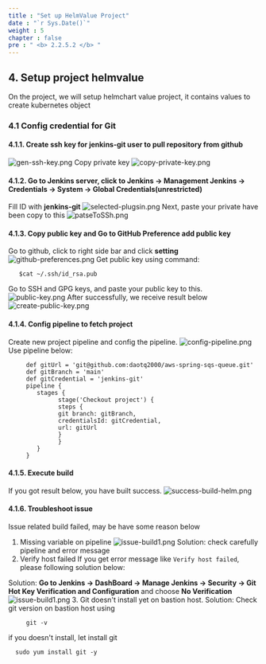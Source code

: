 ```yaml
---
title : "Set up HelmValue Project"
date : "`r Sys.Date()`"
weight : 5
chapter : false
pre : " <b> 2.2.5.2 </b> "
---
```

## 4. Setup project helmvalue
On the project, we will setup helmchart value project, it contains values to create kubernetes object
### 4.1 Config credential for Git
#### 4.1.1. Create ssh key for jenkins-git user to pull repository from github
![gen-ssh-key.png](/aws-stutdy-group-workshop/images/2.2-jenkins/gen-ssh-key.png)
Copy private key
![copy-private-key.png](/aws-stutdy-group-workshop/images/2.2-jenkins/copy-private-key.png)
#### 4.1.2. Go to Jenkins server, click to **Jenkins -> Management Jenkins -> Credentials -> System -> Global Credentials(unrestricted)**
Fill ID with **jenkins-git**
![selected-plugsin.png](/aws-stutdy-group-workshop/images/2.2-jenkins/create-ssh-key-jenkins.png)
Next, paste your private have been copy to this
![patseToSSh.png](/aws-stutdy-group-workshop/images/2.2-jenkins/patseToSSh.png)
#### 4.1.3. Copy public key and Go to **GitHub Preference** add public key
Go to github, click to right side bar and click **setting**
![github-preferences.png](/aws-stutdy-group-workshop/images/2.2-jenkins/github-preferences.png)
Get public key using command:

       $cat ~/.ssh/id_rsa.pub

Go to SSH and GPG keys, and paste your public key to this.
![public-key.png](/aws-stutdy-group-workshop/images/2.2-jenkins/public-key.png)
After successfully, we receive result below
![create-public-key.png](/aws-stutdy-group-workshop/images/2.2-jenkins/create-public-key.png)
#### 4.1.4. Config pipeline to fetch project
Create new project pipeline and config the pipeline.
![config-pipeline.png](/aws-stutdy-group-workshop/images/2.2-jenkins/config-pipeline.png)
Use pipeline below:

         def gitUrl = 'git@github.com:daotq2000/aws-spring-sqs-queue.git'
         def gitBranch = 'main'
         def gitCredential = 'jenkins-git'
         pipeline {
            stages {
                  stage('Checkout project') {
                  steps {
                  git branch: gitBranch,
                  credentialsId: gitCredential,
                  url: gitUrl
                  }
                  }
            }
         }
#### 4.1.5. Execute build
If you got result below, you have built success.
![success-build-helm.png](/aws-stutdy-group-workshop/images/2.2-jenkins/success-build-helm.png)
#### 4.1.6. Troubleshoot issue
Issue related build failed, may be have some reason below
1. Missing variable on pipeline
   ![issue-build1.png](/aws-stutdy-group-workshop/images/2.2-jenkins/issue-build1.png)
   Solution: check carefully pipeline and error message
2. Verify host failed
   If you get error message like `Verify host failed`, please following solution below:

Solution: **Go to Jenkins -> DashBoard -> Manage Jenkins -> Security -> Git Hot Key Verification and Configuration**  and choose **No Verification**
![issue-build1.png](/aws-stutdy-group-workshop/images/2.2-jenkins/verify-host-solution..png)
3. Git doesn't install yet on bastion host.
   Solution: Check git version on bastion host using

         git -v
if you doesn't install, let install git

      sudo yum install git -y